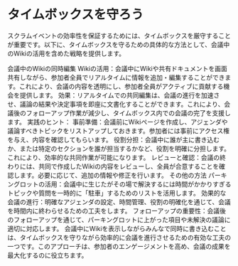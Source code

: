 # タイムボックスを守ろう



スクラムイベントの効率性を保証するためには、タイムボックスを厳守することが重要です。以下に、タイムボックスを守るための具体的な方法として、会議中のWikiの活用を含めた戦略を提供します。

会議中のWikiの同時編集
Wikiの活用：会議中にWikiや共有ドキュメントを画面共有しながら、参加者全員でリアルタイムに情報を追加・編集することができます。これにより、会議の内容を透明にし、参加者全員がアクティブに貢献する機会を提供します。
効果：リアルタイムでの共同編集は、会議の進行を加速させ、議論の結果や決定事項を即座に文書化することができます。これにより、会議後のフォローアップ作業が減少し、タイムボックス内での会議の完了を支援します。
実践のヒント：
事前準備：会議前にWikiページを作成し、アジェンダや議論すべきトピックをリストアップしておきます。参加者には事前にアクセス権を与え、内容を確認してもらいます。
役割分担：会議中に誰が主に書き込むか、または特定のセクションを誰が担当するかなど、役割を明確に分担します。これにより、効率的な共同作業が可能になります。
レビューと確認：会議の終わりには、共同で作成したWikiの内容をレビューし、全員が合意することを確認します。必要に応じて、追加の情報や修正を行います。
その他の方法
パーキングロットの活用：会議中に生じたがその場で解決するには時間がかかりすぎるトピックや質問を一時的に「駐車」するためのリストを活用します。
効果的な会議の進行：明確なアジェンダの設定、時間管理、役割の明確化を通じて、会議を時間内に終わらせるための工夫をします。
フォローアップの重要性：会議後のフォローアップを通じて、パーキングロットに上がった項目や未解決の議論に適切に対応します。
会議中にWikiを表示しながらみんなで同時に書き込むことは、タイムボックスを守りながら効率的に会議を進行させるための有効な工夫の一つです。このアプローチは、参加者のエンゲージメントを高め、会議の成果を最大化するのに役立ちます。